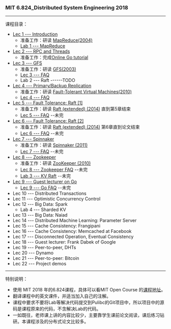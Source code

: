 ### MIT 6.824_Distributed System Engineering 2018     
***
课程目录：  
* [Lec 1 ---  Introduction](Lec1_Introduction/Lec1_Chinese.md)    
    * 准备工作：研读 [MapReduce(2004)](Lec1_Introduction/MapReduce_Simplified.pdf) 
    * [Lab 1 --- MapReduce](Lec1_Introduction/Lab1.md) 
* [Lec 2 --- RPC and Threads](Lec2_RPC_and_Threads/Lec2_Chinese.md)  
    * 准备工作：完成[Online Go tutorial](https://tour.golang.org/welcome/1)
* [Lec 3 --- GFS](Lec3_GFS/Lec3_Chinese.md)   
    * 准备工作：研读 [GFS(2003)](Lec3_GFS/The_Google_File_System.pdf) 
    * [Lec 3 --- FAQ](Lec3_GFS/GFS_FAQ_Chinese.md)  
    * Lab 2 --- Raft ------TODO
* [Lec 4 --- Primary/Backup Replication ](Lec4_Primary_Backup_Replication/Lec4_Chinese.md)
    * 准备工作：研读
    [Fault-Tolerant Virtual Machines(2010)](Lec4_Primary_Backup_Replication/Fault-Tolerant_Virtual_Machines.pdf)
    * [Lec 4 --- FAQ](Lec4_Primary_Backup_Replication/VMware_FT_FAQ_Chinese.md) 
* [Lec 5 --- Fault Tolerance: Raft [1]](Lec5_Fault_Rolerant_Raft_1/Lec5_Chinese.md)
    * 准备工作：研读
    [Raft (extended) (2014)](Lec5_Fault_Rolerant_Raft_1/raft-extended.pdf) 直到第5章结束
    * [Lec 5 --- FAQ](Lec5_Fault_Rolerant_Raft_1/Raft1_FAQ_Chinese.md) --未完
* [Lec 6 --- Fault Tolerance: Raft [2]](Lec6_Fault_Rolerant_Raft_2/Lec6_Chinese.md)  
    * 准备工作：研读
    [Raft (extended) (2014)](Lec5_Fault_Rolerant_Raft_1/raft-extended.pdf) 第6章直到论文结束       
    * [Lec 6 --- FAQ](Lec6_Fault_Rolerant_Raft_2/Raft2_FAQ_Chinese.md) --未完
* [Lec 7 --- Spinnaker](Lec7_Spinnaker/Lec7_Chinese.md)
    * 准备工作：研读
    [Spinnaker (2011)](Lec7_Spinnaker/spinnaker.pdf)       
    * [Lec 7 --- FAQ](Lec7_Spinnaker/Spinnaker_FAQ_Chinese.md) --未完
* [Lec 8 --- Zookeeper](Lec8_Zookeeper/Lec8_Chinese.md)
    * 准备工作：研读
    [ZooKeeper (2010)](Lec8_Zookeeper/zookeeper.pdf)   
    * [Lec 8 --- Zookeeper FAQ](Lec8_Zookeeper/Zookeeper_FAQ_Chinese.md) --未完
    * [Lab 3 --- KV Raft](Lec8_Zookeeper/Lab3_Chinese.md) --未完
* [Lec 9 --- Guest lecturer on Go](Lec9_Guest_lecturer_on_Go/gopattern.pdf)
    * [Lec 9 --- Go FAQ](Lec9_Guest_lecturer_on_Go/Go_FAQ_Chinese.md) --未完
* Lec 10 --- Distributed Transactions   
* Lec 11 --- Optimistic Concurrency Control   
* Lec 12 --- Big Data: Spark  
    * Lab 4 --- Sharded KV
* Lec 13 --- Big Data: Naiad    
* Lec 14 --- Distributed Machine Learning: Parameter Server  
* Lec 15 --- Cache Consistency: Frangipani    
* Lec 16 --- Cache Consistency: Memcached at Facebook    
* Lec 17 --- Disconnected Operation, Eventual Consistency  
* Lec 18 --- Guest lecturer: Frank Dabek of Google    
* Lec 19 --- Peer-to-peer, DHTs  
* Lec 20 --- Dynamo     
* Lec 21 --- Peer-to-peer: Bitcoin    
* Lec 22 --- Project demos

***   
特别说明：
* 使用 MIT 2018 年的6.824课程，具体可以看MIT Open Course 的[课程地址](https://pdos.csail.mit.edu/6.824/index.html)。
* 翻译课程中的英文课件，并适当加入自己的注解。
* 课程中要求不要将Lab等解决代码提交到Pulibc的Git项目中，所以项目中的源码是课程原来的代码，不含解决Lab的代码。
* 一如既往，老师课上讲的内容比较少，主要靠学生课前论文阅读，课后练习钻研。本课程涉及的分布式论文比较多。

